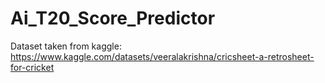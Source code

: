 # Ai_T20_Score_Predictor
Dataset taken from kaggle: https://www.kaggle.com/datasets/veeralakrishna/cricsheet-a-retrosheet-for-cricket

